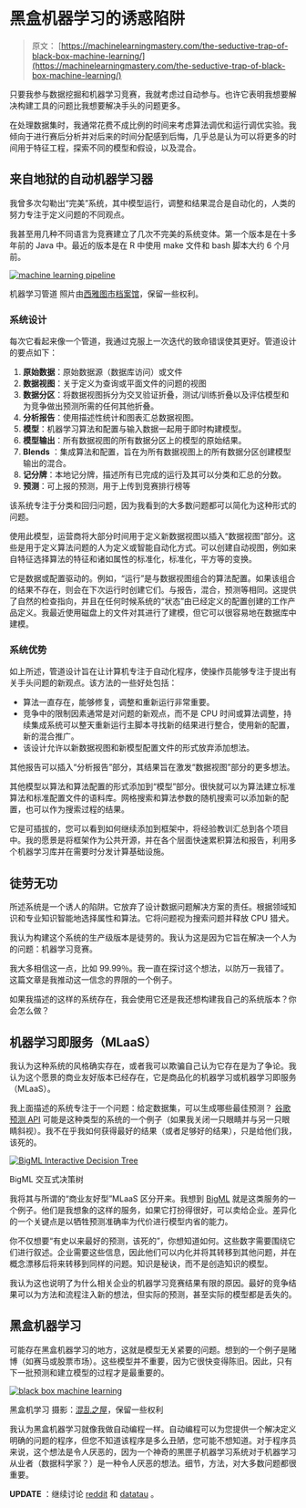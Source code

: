 # 黑盒机器学习的诱惑陷阱

> 原文： [https://machinelearningmastery.com/the-seductive-trap-of-black-box-machine-learning/](https://machinelearningmastery.com/the-seductive-trap-of-black-box-machine-learning/)

只要我参与数据挖掘和机器学习竞赛，我就考虑过自动参与。也许它表明我想要解决构建工具的问题比我想要解决手头的问题更多。

在处理数据集时，我通常花费不成比例的时间来考虑算法调优和运行调优实验。我倾向于进行赛后分析并对后来的时间分配感到后悔，几乎总是认为可以将更多的时间用于特征工程，探索不同的模型和假设，以及混合。

## 来自地狱的自动机器学习器

我曾多次勾勒出“完美”系统，其中模型运行，调整和结果混合是自动化的，人类的努力专注于定义问题的不同观点。

我甚至用几种不同语言为竞赛建立了几次不完美的系统变体。第一个版本是在十多年前的 Java 中。最近的版本是在 R 中使用 make 文件和 bash 脚本大约 6 个月前。

[![machine learning pipeline](img/8e7964ae28b4b9ec47b735d3dbcdbe8d.jpg)](https://3qeqpr26caki16dnhd19sv6by6v-wpengine.netdna-ssl.com/wp-content/uploads/2014/04/machine-learning-pipeline.jpg)

机器学习管道
照片由[西雅图市档案馆](https://www.flickr.com/photos/seattlemunicipalarchives/12504672623/sizes/l)，保留一些权利。

### 系统设计

每次它看起来像一个管道，我通过克服上一次迭代的致命错误使其更好。管道设计的要点如下：

1.  **原始数据**：原始数据源（数据库访问）或文件
2.  **数据视图**：关于定义为查询或平面文件的问题的视图
3.  **数据分区**：将数据视图拆分为交叉验证折叠，测试/训练折叠以及评估模型和为竞争做出预测所需的任何其他折叠。
4.  **分析报告**：使用描述性统计和图表汇总数据视图。
5.  **模型**：机器学习算法和配置与输入数据一起用于即时构建模型。
6.  **模型输出**：所有数据视图的所有数据分区上的模型的原始结果。
7.  **Blends** ：集成算法和配置，旨在为所有数据视图上的所有数据分区创建模型输出的混合。
8.  **记分牌**：本地记分牌，描述所有已完成的运行及其可以分类和汇总的分数。
9.  **预测**：可上报的预测，用于上传到竞赛排行榜等

该系统专注于分类和回归问题，因为我看到的大多数问题都可以简化为这种形式的问题。

使用此模型，运营商将大部分时间用于定义新数据视图以插入“数据视图”部分。这些是用于定义算法问题的人为定义或智能自动化方式。可以创建自动视图，例如来自特征选择算法的特征和诸如属性的标准化，标准化，平方等的变换。

它是数据或配置驱动的。例如，“运行”是与数据视图组合的算法配置。如果该组合的结果不存在，则会在下次运行时创建它们。与报告，混合，预测等相同。这提供了自然的检查指向，并且在任何时候系统的“状态”由已经定义的配置创建的工作产品定义。我最近使用磁盘上的文件对其进行了建模，但它可以很容易地在数据库中建模。

### 系统优势

如上所述，管道设计旨在让计算机专注于自动化程序，使操作员能够专注于提出有关手头问题的新观点。该方法的一些好处包括：

*   算法一直存在，能够修复，调整和重新运行非常重要。
*   竞争中的限制因素通常是对问题的新观点，而不是 CPU 时间或算法调整，持续集成系统可以整天重新运行主脚本寻找新的结果进行整合，使用新的配置，新的混合推广。
*   该设计允许以新数据视图和新模型配置文件的形式放弃添加想法。

其他报告可以插入“分析报告”部分，其结果旨在激发“数据视图”部分的更多想法。

其他模型以算法和算法配置的形式添加到“模型”部分。很快就可以为算法建立标准算法和标准配置文件的语料库。网格搜索和算法参数的随机搜索可以添加新的配置，也可以作为搜索过程的结果。

它是可插拔的，您可以看到如何继续添加到框架中，将经验教训汇总到各个项目中。我的愿景是将框架作为公共开源，并在各个层面快速累积算法和报告，利用多个机器学习库并在需要时分发计算基础设施。

## 徒劳无功

所述系统是一个诱人的陷阱。它放弃了设计数据问题解决方案的责任。根据领域知识和专业知识智能地选择属性和算法。它将问题视为搜索问题并释放 CPU 猎犬。

我认为构建这个系统的生产级版本是徒劳的。我认为这是因为它旨在解决一个人为的问题：机器学习竞赛。

我大多相信这一点，比如 99.99％。我一直在探讨这个想法，以防万一我错了。这篇文章是我推动这一信念的界限的一个例子。

如果我描述的这样的系统存在，我会使用它还是我还想构建我自己的系统版本？你会怎么做？

## 机器学习即服务（MLaaS）

我认为这种系统的风格确实存在，或者我可以欺骗自己认为它存在是为了争论。我认为这个愿景的商业友好版本已经存在，它是商品化的机器学习或机器学习即服务（MLaaS）。

我上面描述的系统专注于一个问题：给定数据集，可以生成哪些最佳预测？ [谷歌预测 API](https://developers.google.com/prediction/) 可能是这种类型的系统的一个例子（如果我关闭一只眼睛并与另一只眼睛斜视）。我不在乎我如何获得最好的结果（或者足够好的结果），只是给他们我，该死的。

[![BigML Interactive Decision Tree](img/9201339dae39c27755ad066f401d4656.jpg)](https://3qeqpr26caki16dnhd19sv6by6v-wpengine.netdna-ssl.com/wp-content/uploads/2014/03/bigml-decision-tree.png)

BigML 交互式决策树

我将其与所谓的“商业友好型”MLaaS 区分开来。我想到 [BigML](http://machinelearningmastery.com/bigml-review-discover-the-clever-features-in-this-machine-learning-as-a-service-platform/ "BigML Review: Discover the Clever Features in This Machine Learning as a Service Platform") 就是这类服务的一个例子。他们是我想象的这样的服务，如果它打扮得很好，可以卖给企业。差异化的一个关键点是以牺牲预测准确率为代价进行模型内省的能力。

你不仅想要“有史以来最好的预测，该死的”，你想知道如何。这些数字需要围绕它们进行叙述。企业需要这些信息，因此他们可以内化并将其转移到其他问题，并在概念漂移后将来转移到同样的问题。知识是秘诀，而不是创造知识的模型。

我认为这也说明了为什么相关企业的机器学习竞赛结果有限的原因。最好的竞争结果可以为方法和流程注入新的想法，但实际的预测，甚至实际的模型都是丢失的。

## 黑盒机器学习

可能存在黑盒机器学习的地方，这就是模型无关紧要的问题。想到的一个例子是赌博（如赛马或股票市场）。这些模型并不重要，因为它很快变得陈旧。因此，只有下一批预测和建立模型的过程才是最重要的。

[![black box machine learning](img/53faa3791ec3bca045b48328a466b215.jpg)](https://3qeqpr26caki16dnhd19sv6by6v-wpengine.netdna-ssl.com/wp-content/uploads/2014/04/black-box-machine-learning.jpg)

黑盒机学习
摄影：[混乱之屋](https://www.flickr.com/photos/home_of_chaos/6332465890/sizes/l)，保留一些权利

我认为黑盒机器学习就像我做自动编程一样。自动编程可以为您提供一个解决定义明确的问题的程序，但您不知道该程序是多么丑陋，您可能不想知道。对于程序员来说，这个想法是令人厌恶的，因为一个神奇的黑匣子机器学习系统对于机器学习从业者（数据科学家？）是一种令人厌恶的想法。细节，方法，对大多数问题都很重要。

**UPDATE** ：继续讨论 [reddit](http://www.reddit.com/r/MachineLearning/comments/2483rz/the_seductive_trap_of_blackbox_machine_learning/) 和 [datatau](http://www.datatau.com/item?id=2687) 。